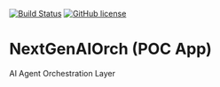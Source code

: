 [![Build Status](https://travis-ci.org/prithwish24/nextgenaiorch.svg?branch=master)](https://travis-ci.org/prithwish24/nextgenaiorch)
[![GitHub license](https://img.shields.io/badge/License-GPL%20v3.0-blue.svg)](https://github.com/prithwish24/nextgen-services/blob/master/LICENSE)


# NextGenAIOrch (POC App)
AI Agent Orchestration Layer


